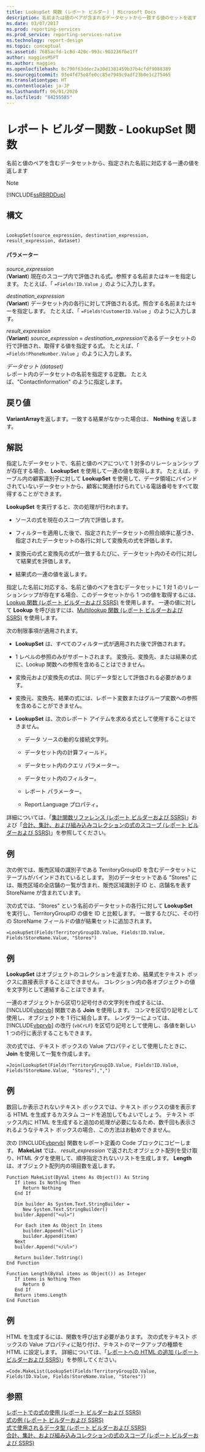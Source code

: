```yaml
---
title: LookupSet 関数 (レポート ビルダー) | Microsoft Docs
description: 名前または値のペアが含まれるデータセットから一致する値のセットを返す LookupSet 関数について説明します。
ms.date: 03/07/2017
ms.prod: reporting-services
ms.prod_service: reporting-services-native
ms.technology: report-design
ms.topic: conceptual
ms.assetid: 7685acfd-1c8d-420c-993c-903236fbe1ff
author: maggiesMSFT
ms.author: maggies
ms.openlocfilehash: 8c790f63ddec2a30d1381459b37b4cfdf9088389
ms.sourcegitcommit: 93e4fd75e8fe0cc85e7949c9adf23b0e1c275465
ms.translationtype: HT
ms.contentlocale: ja-JP
ms.lasthandoff: 06/01/2020
ms.locfileid: "84255585"
---
```

# <a name="report-builder-functions---lookupset-function"></a>レポート ビルダー関数 - LookupSet 関数
  名前と値のペアを含むデータセットから、指定された名前に対応する一連の値を返します  
  
> [!NOTE]  
>  [!INCLUDE[ssRBRDDup](../../includes/ssrbrddup-md.md)]  
  
## <a name="syntax"></a>構文  
  
```  
  
LookupSet(source_expression, destination_expression, result_expression, dataset)  
```  
  
#### <a name="parameters"></a>パラメーター  
 *source_expression*  
 (**Variant**) 現在のスコープ内で評価される式。参照する名前またはキーを指定します。 たとえば、「 `=Fields!ID.Value` 」のように入力します。  
  
 *destination_expression*  
 (**Variant**) データセット内の各行に対して評価される式。照合する名前またはキーを指定します。 たとえば、「 `=Fields!CustomerID.Value` 」のように入力します。  
  
 *result_expression*  
 (**Variant**) *source_expression* = *destination_expression*であるデータセットの行で評価され、取得する値を指定する式。 たとえば、「 `=Fields!PhoneNumber.Value` 」のように入力します。  
  
 *データセット (dataset)*  
 レポート内のデータセットの名前を指定する定数。 たとえば、"ContactInformation" のように指定します。  
  
## <a name="return"></a>戻り値  
 **VariantArray**を返します。一致する結果がなかった場合は、 **Nothing** を返します。  
  
## <a name="remarks"></a>解説  
 指定したデータセットで、名前と値のペアについて 1 対多のリレーションシップが存在する場合、 **LookupSet** を使用して一連の値を取得します。 たとえば、テーブル内の顧客識別子に対して **LookupSet** を使用して、データ領域にバインドされていないデータセットから、顧客に関連付けられている電話番号をすべて取得することができます。  
  
 **LookupSet** を実行すると、次の処理が行われます。  
  
-   ソースの式を現在のスコープ内で評価します。  
  
-   フィルターを適用した後で、指定されたデータセットの照合順序に基づき、指定されたデータセットの各行に対して変換先の式を評価します。  
  
-   変換元の式と変換先の式が一致するたびに、データセット内のその行に対して結果式を評価します。  
  
-   結果式の一連の値を返します。  
  
 指定した名前に対応する、名前と値のペアを含むデータセットに 1 対 1 のリレーションシップが存在する場合、このデータセットから 1 つの値を取得するには、[Lookup 関数 &#40;レポート ビルダーおよび SSRS&#41;](../../reporting-services/report-design/report-builder-functions-lookup-function.md) を使用します。 一連の値に対して **Lookup** を呼び出すには、[Multilookup 関数 &#40;レポート ビルダーおよび SSRS&#41;](../../reporting-services/report-design/report-builder-functions-multilookup-function.md) を使用します。  
  
 次の制限事項が適用されます。  
  
-   **LookupSet** は、すべてのフィルター式が適用された後で評価されます。  
  
-   1 レベルの参照のみがサポートされます。 変換元、変換先、または結果の式に、Lookup 関数への参照を含めることはできません。  
  
-   変換元および変換先の式は、同じデータ型として評価される必要があります。  
  
-   変換元、変換先、結果の式には、レポート変数またはグループ変数への参照を含めることができません。  
  
-   **LookupSet** は、次のレポート アイテムを求める式として使用することはできません。  
  
    -   データ ソースの動的な接続文字列。  
  
    -   データセット内の計算フィールド。  
  
    -   データセット内のクエリ パラメーター。  
  
    -   データセット内のフィルター。  
  
    -   レポート パラメーター。  
  
    -   Report.Language プロパティ。  
  
 詳細については、「[集計関数リファレンス &#40;レポート ビルダーおよび SSRS&#41;](../../reporting-services/report-design/report-builder-functions-aggregate-functions-reference.md)」および「[合計、集計、および組み込みコレクションの式のスコープ &#40;レポート ビルダーおよび SSRS&#41;](../../reporting-services/report-design/expression-scope-for-totals-aggregates-and-built-in-collections.md)」を参照してください。  
  
## <a name="example"></a>例  
 次の例では、販売区域の識別子である TerritoryGroupID を含むデータセットにテーブルがバインドされているとします。 別のデータセットである "Stores" には、販売区域の全店舗の一覧が含まれ、販売区域識別子 ID と、店舗名を表す StoreName が含まれています。  
  
 次の式では、"Stores" という名前のデータセットの各行に対して **LookupSet** を実行し、TerritoryGroupID の値を ID と比較します。 一致するたびに、その行の StoreName フィールドの値が結果セットに追加されます。  
  
```  
=LookupSet(Fields!TerritoryGroupID.Value, Fields!ID.Value, Fields!StoreName.Value, "Stores")  
```  
  
## <a name="example"></a>例  
 **LookupSet** はオブジェクトのコレクションを返すため、結果式をテキスト ボックスに直接表示することはできません。 コレクション内の各オブジェクトの値を文字列として連結することはできます。  
  
 一連のオブジェクトから区切り記号付きの文字列を作成するには、 [!INCLUDE[vbprvb](../../includes/vbprvb-md.md)] 関数である **Join** を使用します。 コンマを区切り記号として使用し、オブジェクトを 1 行に結合します。 レンダラーによっては、 [!INCLUDE[vbprvb](../../includes/vbprvb-md.md)] の改行 (`vbCrLF`) を区切り記号として使用し、各値を新しい 1 つの行に表示することもできます。  
  
 次の式では、テキスト ボックスの Value プロパティとして使用したときに、 **Join** を使用して一覧を作成します。  
  
```  
=Join(LookupSet(Fields!TerritoryGroupID.Value, Fields!ID.Value, Fields!StoreName.Value, "Stores"),",")  
```  
  
## <a name="example"></a>例  
 数回しか表示されないテキスト ボックスでは、テキスト ボックスの値を表示する HTML を生成するカスタム コードを追加してもよいでしょう。 テキスト ボックス内に HTML を生成すると追加の処理が必要になるため、数千回も表示されるようなテキスト ボックスの場合、この方法はお勧めできません。  
  
 次の [!INCLUDE[vbprvb](../../includes/vbprvb-md.md)] 関数をレポート定義の Code ブロックにコピーします。 **MakeList** では、 *result_expression* で返されたオブジェクト配列を受け取り、HTML タグを使用して、順序指定されないリストを生成します。 **Length** は、オブジェクト配列内の項目数を返します。  
  
```  
Function MakeList(ByVal items As Object()) As String  
   If items Is Nothing Then  
      Return Nothing  
   End If  
  
   Dim builder As System.Text.StringBuilder =   
      New System.Text.StringBuilder()  
   builder.Append("<ul>")  
  
   For Each item As Object In items  
      builder.Append("<li>")  
      builder.Append(item)  
   Next  
   builder.Append("</ul>")  
  
   Return builder.ToString()  
End Function  
  
Function Length(ByVal items as Object()) as Integer  
   If items is Nothing Then  
      Return 0  
   End If  
   Return items.Length  
End Function  
```  
  
## <a name="example"></a>例  
 HTML を生成するには、関数を呼び出す必要があります。 次の式をテキスト ボックスの Value プロパティに貼り付け、テキストのマークアップの種類を HTML に設定します。 詳細については、「[レポートへの HTML の追加 &#40;レポート ビルダーおよび SSRS&#41;](../../reporting-services/report-design/add-html-into-a-report-report-builder-and-ssrs.md)」を参照してください。  
  
```  
=Code.MakeList(LookupSet(Fields!TerritoryGroupID.Value, Fields!ID.Value, Fields!StoreName.Value, "Stores"))  
```  
  
## <a name="see-also"></a>参照  
 [レポートでの式の使用 (レポート ビルダーおよび SSRS)](../../reporting-services/report-design/expression-uses-in-reports-report-builder-and-ssrs.md)   
 [式の例 (レポート ビルダーおよび SSRS)](../../reporting-services/report-design/expression-examples-report-builder-and-ssrs.md)   
 [式で使用されるデータ型 &#40;レポート ビルダーおよび SSRS&#41;](../../reporting-services/report-design/data-types-in-expressions-report-builder-and-ssrs.md)   
 [合計、集計、および組み込みコレクションの式のスコープ (レポート ビルダーおよび SSRS)](../../reporting-services/report-design/expression-scope-for-totals-aggregates-and-built-in-collections.md)  
  
  
